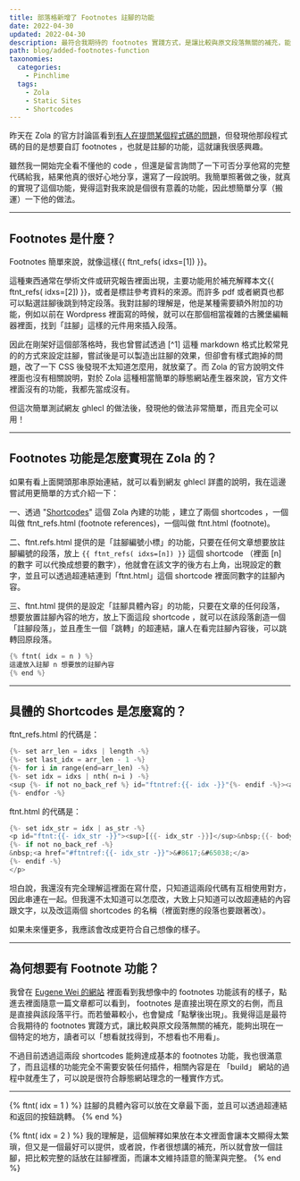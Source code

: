 ```yaml
---
title: 部落格新增了 Footnotes 註腳的功能
date: 2022-04-30
updated: 2022-04-30
description: 最符合我期待的 footnotes 實踐方式，是讓比較與原文段落無關的補充，能夠出現在一個特定的地方，讀者可以「想看就找得到，不想看也不用看」。
path: blog/added-footnotes-function
taxonomies:
  categories: 
    - Pinchlime
  tags: 
    - Zola
    - Static Sites
    - Shortcodes
---
```


昨天在 Zola 的官方討論區看到[有人在提問某個程式碼的問題](https://zola.discourse.group/t/getting-markdown-without-paragraph/1282)，但發現他那段程式碼的目的是想要自訂 footnotes ，也就是註腳的功能，這就讓我很感興趣。

雖然我一開始完全看不懂他的 code ，但還是留言詢問了一下可否分享他寫的完整代碼給我，結果他真的很好心地分享，還寫了一段說明。我簡單照著做之後，就真的實現了這個功能，覺得這對我來說是個很有意義的功能，因此想簡單分享（搬運）一下他的做法。

<!-- more -->
---

## Footnotes 是什麼？

Footnotes 簡單來說，就像這樣{{ ftnt_refs( idxs=[1]) }}。

這種東西通常在學術文件或研究報告裡面出現，主要功能用於補充解釋本文{{ ftnt_refs( idxs=[2]) }}，或者是標註參考資料的來源。而許多 pdf 或者網頁也都可以點選註腳後跳到特定段落。我對註腳的理解是，他是某種需要額外附加的功能，例如以前在 Wordpress 裡面寫的時候，就可以在那個相當複雜的古騰堡編輯器裡面，找到「註腳」這樣的元件用來插入段落。

因此在剛架好這個部落格時，我也曾嘗試透過 \[^1] 這種 markdown 格式比較常見的的方式來設定註腳，嘗試後是可以製造出註腳的效果，但卻會有樣式跑掉的問題，改了一下 CSS 後發現不太知道怎麼用，就放棄了。而 Zola 的官方說明文件裡面也沒有相關說明，對於 Zola 這種相當簡單的靜態網站產生器來說，官方文件裡面沒有的功能，我都先當成沒有。

但這次簡單測試網友 ghlecl 的做法後，發現他的做法非常簡單，而且完全可以用！

---

## Footnotes 功能是怎麼實現在 Zola 的？

如果有看上面開頭那串原始連結，就可以看到網友 ghlecl 詳盡的說明，我在這邊嘗試用更簡單的方式介紹一下：

一、透過 "[Shortcodes](https://www.getzola.org/documentation/content/shortcodes/)" 這個 Zola 內建的功能 ，建立了兩個 shortcodes ，一個叫做 ftnt_refs.html (footnote references)，一個叫做 ftnt.html (footnote)。

二、ftnt.refs.html 提供的是「註腳編號小標」的功能，只要在任何文章想要放註腳編號的段落，放上 `{{ ftnt_refs( idxs=[n]) }}` 這個 shortcode （裡面 \[n] 的數字 可以代換成想要的數字），他就會在該文字的後方右上角，出現設定的數字，並且可以透過超連結連到「ftnt.html」這個 shortcode 裡面同數字的註腳內容。

三、ftnt.html 提供的是設定「註腳具體內容」的功能，只要在文章的任何段落，想要放置註腳內容的地方，放上下面這段 shortcode ，就可以在該段落創造一個「註腳段落」，並且產生一個「跳轉」的超連結，讓人在看完註腳內容後，可以跳轉回原段落。

```rust
{% ftnt( idx = n ) %}
這邊放入註腳 n 想要放的註腳內容
{% end %}
```

---

## 具體的 Shortcodes 是怎麼寫的？

ftnt_refs.html 的代碼是：

```rust
{%- set arr_len = idxs | length -%}
{%- set last_idx = arr_len - 1 -%}
{%- for i in range(end=arr_len) -%}
{%- set idx = idxs | nth( n=i ) -%}
<sup {%- if not no_back_ref %} id="ftntref:{{- idx -}}"{%- endif -%}><a href="#ftnt:{{- idx -}}">{{- idx -}}</a>{%- if i != last_idx -%}, {% endif -%}</sup>
{%- endfor -%}
```

ftnt.html 的代碼是：

```rust
{%- set idx_str = idx | as_str -%}
<p id="ftnt:{{- idx_str -}}"><sup>[{{- idx_str -}}]</sup>&nbsp;{{- body | markdown( inline = true ) | safe -}}
{%- if not no_back_ref -%}
&nbsp;<a href="#ftntref:{{- idx_str -}}">&#8617;&#65038;</a>
{%- endif -%}
</p>
```

坦白說，我還沒有完全理解這裡面在寫什麼，只知道這兩段代碼有互相使用對方，因此串連在一起。但我還不太知道可以怎麼改，大致上只知道可以改超連結的內容跟文字，以及改這兩個 shortcodes 的名稱（裡面對應的段落也要跟著改）。

如果未來懂更多，我應該會改成更符合自己想像的樣子。

---

## 為何想要有 Footnote 功能？

我曾在 [Eugene Wei 的網站](https://www.eugenewei.com/) 裡面看到我想像中的 footnotes 功能該有的樣子，點進去裡面隨意一篇文章都可以看到， footnotes 是直接出現在原文的右側，而且是直接與該段落平行。而若螢幕較小，也會變成「點擊後出現」。我覺得這是最符合我期待的 footnotes 實踐方式，讓比較與原文段落無關的補充，能夠出現在一個特定的地方，讀者可以「想看就找得到，不想看也不用看」。

不過目前透過這兩段 shortcodes 能夠達成基本的 footnotes 功能，我也很滿意了，而且這樣的功能完全不需要安裝任何插件，相關內容是在 「build」 網站的過程中就產生了，可以說是很符合靜態網站理念的一種實作方式。

---

{% ftnt( idx = 1 ) %}
註腳的具體內容可以放在文章最下面，並且可以透過超連結和返回的按鈕跳轉。
{% end %}

{% ftnt( idx = 2 ) %}
我的理解是，這個解釋如果放在本文裡面會讓本文顯得太繁瑣，但又是一個最好可以提供，或者說，作者很想講的補充，所以就會放一個註腳，把比較完整的話放在註腳裡面，而讓本文維持語意的簡潔與完整。
{% end %}
